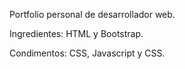 Portfolio personal de desarrollador web.

Ingredientes: HTML y Bootstrap.

Condimentos: CSS, Javascript y CSS.
